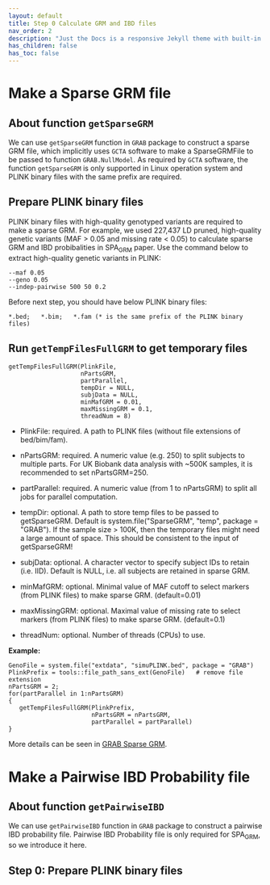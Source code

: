 ```yaml
---
layout: default
title: Step 0 Calculate GRM and IBD files
nav_order: 2
description: "Just the Docs is a responsive Jekyll theme with built-in search that is easily customizable and hosted on GitHub Pages."
has_children: false
has_toc: false
---
```


# Make a Sparse GRM file

## About function ```getSparseGRM```

We can use  ```getSparseGRM``` function in ```GRAB``` package to construct a sparse GRM file, which implicitly uses ```GCTA``` software to make a SparseGRMFile to be passed to function ```GRAB.NullModel```. As required by ```GCTA``` software, the function ```getSparseGRM``` is only supported in Linux operation system and PLINK binary files with the same prefix are required.

## Prepare PLINK binary files

PLINK binary files with high-quality genotyped variants are required to make a sparse GRM. For example, we used 227,437 LD pruned, high-quality genetic variants (MAF > 0.05 and missing rate < 0.05) to calculate sparse GRM and IBD probibalities in SPA<sub>GRM</sub> paper. Use the command below to extract high-quality genetic variants in PLINK:

```
--maf 0.05
--geno 0.05
--indep-pairwise 500 50 0.2
```

Before next step, you should have below PLINK binary files:
```
*.bed;   *.bim;   *.fam (* is the same prefix of the PLINK binary files)
```

## Run ```getTempFilesFullGRM``` to get temporary files

```
getTempFilesFullGRM(PlinkFile,
                    nPartsGRM,
                    partParallel,
                    tempDir = NULL,
                    subjData = NULL,
                    minMafGRM = 0.01,
                    maxMissingGRM = 0.1,
                    threadNum = 8)
```

- PlinkFile: required. A path to PLINK files (without file extensions of bed/bim/fam).

- nPartsGRM: required. A numeric value (e.g. 250) to split subjects to multiple parts. For UK Biobank data analysis with ~500K samples, it is recommended to set nPartsGRM=250.

- partParallel: required. A numeric value (from 1 to nPartsGRM) to split all jobs for parallel computation.

- tempDir: optional. A path to store temp files to be passed to getSparseGRM. Default is system.file("SparseGRM", "temp", package = "GRAB"). If the sample size > 100K, then the temporary files might need a large amount of space. This should be consistent to the input of getSparseGRM!

- subjData: optional. A character vector to specify subject IDs to retain (i.e. IID). Default is NULL, i.e. all subjects are retained in sparse GRM.

- minMafGRM: optional. Minimal value of MAF cutoff to select markers (from PLINK files) to make sparse GRM. (default=0.01)

- maxMissingGRM: optional. Maximal value of missing rate to select markers (from PLINK files) to make sparse GRM. (default=0.1)

- threadNum: optional. Number of threads (CPUs) to use.


**Example:**

```
GenoFile = system.file("extdata", "simuPLINK.bed", package = "GRAB")
PlinkPrefix = tools::file_path_sans_ext(GenoFile)   # remove file extension
nPartsGRM = 2;
for(partParallel in 1:nPartsGRM)
{
   getTempFilesFullGRM(PlinkPrefix, 
                       nPartsGRM = nPartsGRM, 
                       partParallel = partParallel)
}
```


More details can be seen in [GRAB Sparse GRM](https://wenjianbi.github.io/grab.github.io/docs/GRM_sparse.html).

# Make a Pairwise IBD Probability file

## About function ```getPairwiseIBD```

We can use  ```getPairwiseIBD``` function in ```GRAB``` package to construct a pairwise IBD probability file. Pairwise IBD Probability file is only required for SPA<sub>GRM</sub>, so we introduce it here.

## Step 0: Prepare PLINK binary files
